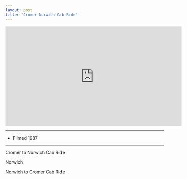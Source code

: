 ```yaml
---
layout: post
title: "Cromer Norwich Cab Ride"
---
```


<iframe width="560" height="315" src="https://www.youtube.com/embed/7wgdXIeJDpk" title="Cromer Norwich Cab Ride" frameBorder="0" allow="accelerometer; autoplay; clipboard-write; encrypted-media; gyroscope; picture-in-picture; web-share" allowFullScreen></iframe>

---

- Filmed 1987

---

Cromer to Norwich Cab Ride

Norwich

Norwich to Cromer Cab Ride
